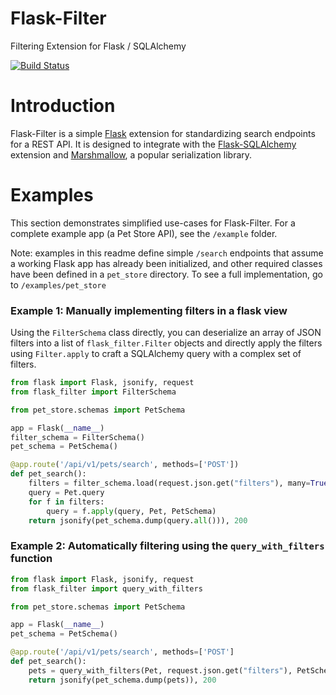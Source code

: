 # Flask-Filter
Filtering Extension for Flask / SQLAlchemy

[![Build Status](https://travis-ci.org/exleym/Flask-Filter.svg?branch=master)](https://travis-ci.org/exleym/Flask-Filter)

# Introduction
Flask-Filter is a simple [Flask](http://flask.pocoo.org/) extension for
standardizing search endpoints for a REST API. It is designed to
integrate with the [Flask-SQLAlchemy](http://flask-sqlalchemy.pocoo.org/2.3/)
extension and [Marshmallow](https://marshmallow.readthedocs.io/en/3.0/),
a popular serialization library.


# Examples
This section demonstrates simplified use-cases for Flask-Filter. For
a complete example app (a Pet Store API), see the `/example` folder.

Note: examples in this readme define simple `/search` endpoints that
assume a working Flask app has already been initialized, and other
required classes have been defined in a `pet_store` directory. To see
a full implementation, go to `/examples/pet_store`

### Example 1: Manually implementing filters in a flask view
Using the `FilterSchema` class directly, you can deserialize an
array of JSON filters into a list of `flask_filter.Filter` objects
and directly apply the filters using `Filter.apply` to craft a
SQLAlchemy query with a complex set of filters.

```python
from flask import Flask, jsonify, request
from flask_filter import FilterSchema

from pet_store.schemas import PetSchema

app = Flask(__name__)
filter_schema = FilterSchema()
pet_schema = PetSchema()

@app.route('/api/v1/pets/search', methods=['POST'])
def pet_search():
    filters = filter_schema.load(request.json.get("filters"), many=True)
    query = Pet.query
    for f in filters:
        query = f.apply(query, Pet, PetSchema)
    return jsonify(pet_schema.dump(query.all())), 200
```

### Example 2: Automatically filtering using the `query_with_filters` function

```python
from flask import Flask, jsonify, request
from flask_filter import query_with_filters

from pet_store.schemas import PetSchema

app = Flask(__name__)
pet_schema = PetSchema()

@app.route('/api/v1/pets/search', methods=['POST']
def pet_search():
    pets = query_with_filters(Pet, request.json.get("filters"), PetSchema)
    return jsonify(pet_schema.dump(pets)), 200
```